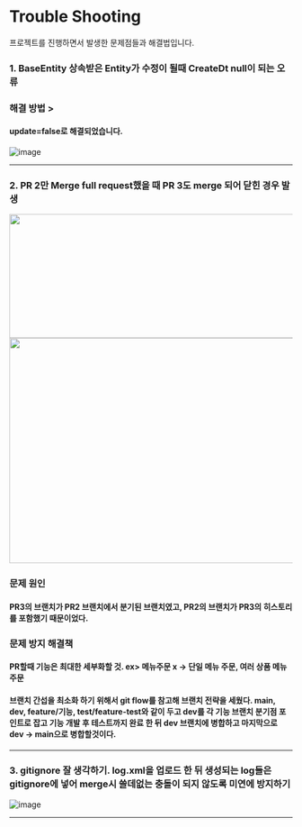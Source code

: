 # Trouble Shooting
프로젝트를 진행하면서 발생한 문제점들과 해결법입니다.

### 1. BaseEntity 상속받은 Entity가 수정이 될때 CreateDt null이 되는 오류
<h3>해결 방법 > </h3>
<h4>update=false로 해결되었습니다.</h4>

![image](https://github.com/HanSeulChung/CafeApp/assets/94779505/1be00d94-af62-44ba-818f-95111128029b)
<hr>

### 2. PR 2만 Merge full request했을 때 PR 3도 merge 되어 닫힌 경우 발생
<img src="https://github.com/HanSeulChung/CafeApp/assets/94779505/d133fa2b-6152-4595-9fb5-fb4d0a14991a" width="600" height="220">
<br>
<img src="https://github.com/HanSeulChung/CafeApp/assets/94779505/3cf52552-37d1-4d2d-b6cc-1c1a7a91ed78" width="700" height="400">
<h3>문제 원인</h3>
<h4>PR3의 브랜치가 PR2 브랜치에서 분기된 브랜치였고, PR2의 브랜치가 PR3의 히스토리를 포함했기 때문이었다.</h4>
<h3>문제 방지 해결책</h3>
<h4>PR할때 기능은 최대한 세부화할 것. ex> 메뉴주문 x -> 단일 메뉴 주문, 여러 상품 메뉴 주문</h4>
<h4>브랜치 간섭을 최소화 하기 위해서 git flow를 참고해 브랜치 전략을 세웠다.
main, dev, feature/기능, test/feature-test와 같이 두고 dev를 각 기능 브랜치 분기점 포인트로 잡고 기능 개발 후 테스트까지 완료 한 뒤 dev 브랜치에 병합하고 마지막으로 dev -> main으로 병합할것이다.</h4>
<hr>

### 3. gitignore 잘 생각하기. log.xml을 업로드 한 뒤 생성되는 log들은 gitignore에 넣어 merge시 쓸데없는 충돌이 되지 않도록 미연에 방지하기
![image](https://github.com/HanSeulChung/CafeApp/assets/94779505/9bbd55d1-be11-431e-80af-29038698c9f6)
<hr>
